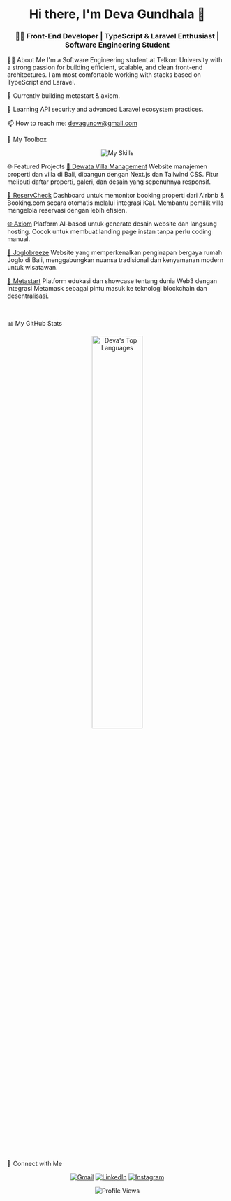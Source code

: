 <div align="center">
<h1 align="center">Hi there, I'm Deva Gundhala 👋</h1>
<h3 align="center">🧑‍💻 Front-End Developer | TypeScript & Laravel Enthusiast | Software Engineering Student</h3>
</div>

👨‍💻 About Me
I'm a Software Engineering student at Telkom University with a strong passion for building efficient, scalable, and clean front-end architectures. I am most comfortable working with stacks based on TypeScript and Laravel.

🔭 Currently building metastart & axiom.

🌱 Learning API security and advanced Laravel ecosystem practices.

📫 How to reach me: devagunow@gmail.com

🚀 My Toolbox
<p align="center">
<img src="https://skillicons.dev/icons?i=ts,js,react,nextjs,tailwind,html,css,php,laravel,nodejs,git,github,vscode" alt="My Skills" />
</p>

🌐 Featured Projects
<a href="https://dewataweb.vercel.app/">🏡 Dewata Villa Management</a>
Website manajemen properti dan villa di Bali, dibangun dengan Next.js dan Tailwind CSS. Fitur meliputi daftar properti, galeri, dan desain yang sepenuhnya responsif.

<a href="https://reservcheck.vercel.app/">📅 ReservCheck</a>
Dashboard untuk memonitor booking properti dari Airbnb & Booking.com secara otomatis melalui integrasi iCal. Membantu pemilik villa mengelola reservasi dengan lebih efisien.

<a href="https://axiom-build.vercel.app/">🌐 Axiom</a>
Platform AI-based untuk generate desain website dan langsung hosting. Cocok untuk membuat landing page instan tanpa perlu coding manual.

<a href="https://joglobreeze.vercel.app/">🏡 Joglobreeze</a>
Website yang memperkenalkan penginapan bergaya rumah Joglo di Bali, menggabungkan nuansa tradisional dan kenyamanan modern untuk wisatawan.

<a href="https://metastarted.vercel.app/">🦊 Metastart</a>
Platform edukasi dan showcase tentang dunia Web3 dengan integrasi Metamask sebagai pintu masuk ke teknologi blockchain dan desentralisasi.

<br>

📊 My GitHub Stats
<p align="center">
<img src="https://github-readme-stats.vercel.app/api/top-langs/?username=theepar&layout=compact&theme=tokyonight&langs_count=8" alt="Deva's Top Languages" width="48%"/>
</p>

📌 Connect with Me
<p align="center">
<a href="mailto:devagunow@gmail.com"><img src="https://img.shields.io/badge/Gmail-D14836?style=for-the-badge&logo=gmail&logoColor=white" alt="Gmail"/></a>
<a href="https://linkedin.com/in/devagundhala181"><img src="https://img.shields.io/badge/LinkedIn-blue?style=for-the-badge&logo=linkedin&logoColor=white" alt="LinkedIn"/></a>
<a href="https://instagram.com/sythepar"><img src="https://img.shields.io/badge/Instagram-purple?style=for-the-badge&logo=instagram&logoColor=white" alt="Instagram"/></a>
</p>

<p align="center">
<img src="https://komarev.com/ghpvc/?username=theepar&label=Profile+views&color=blueviolet&style=flat" alt="Profile Views"/>
</p>
